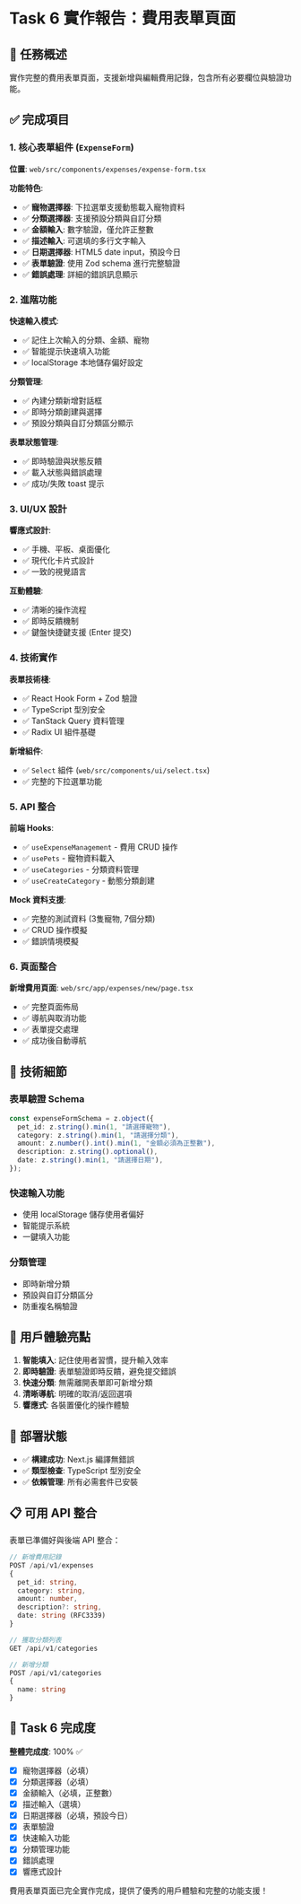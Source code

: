 # Task 6 實作報告：費用表單頁面

## 📝 任務概述

實作完整的費用表單頁面，支援新增與編輯費用記錄，包含所有必要欄位與驗證功能。

## ✅ 完成項目

### 1. 核心表單組件 (`ExpenseForm`)

**位置**: `web/src/components/expenses/expense-form.tsx`

**功能特色**:
- ✅ **寵物選擇器**: 下拉選單支援動態載入寵物資料
- ✅ **分類選擇器**: 支援預設分類與自訂分類
- ✅ **金額輸入**: 數字驗證，僅允許正整數
- ✅ **描述輸入**: 可選填的多行文字輸入
- ✅ **日期選擇器**: HTML5 date input，預設今日
- ✅ **表單驗證**: 使用 Zod schema 進行完整驗證
- ✅ **錯誤處理**: 詳細的錯誤訊息顯示

### 2. 進階功能

**快速輸入模式**:
- ✅ 記住上次輸入的分類、金額、寵物
- ✅ 智能提示快速填入功能
- ✅ localStorage 本地儲存偏好設定

**分類管理**:
- ✅ 內建分類新增對話框
- ✅ 即時分類創建與選擇
- ✅ 預設分類與自訂分類區分顯示

**表單狀態管理**:
- ✅ 即時驗證與狀態反饋
- ✅ 載入狀態與錯誤處理
- ✅ 成功/失敗 toast 提示

### 3. UI/UX 設計

**響應式設計**:
- ✅ 手機、平板、桌面優化
- ✅ 現代化卡片式設計
- ✅ 一致的視覺語言

**互動體驗**:
- ✅ 清晰的操作流程
- ✅ 即時反饋機制
- ✅ 鍵盤快捷鍵支援 (Enter 提交)

### 4. 技術實作

**表單技術棧**:
- ✅ React Hook Form + Zod 驗證
- ✅ TypeScript 型別安全
- ✅ TanStack Query 資料管理
- ✅ Radix UI 組件基礎

**新增組件**:
- ✅ `Select` 組件 (`web/src/components/ui/select.tsx`)
- ✅ 完整的下拉選單功能

### 5. API 整合

**前端 Hooks**:
- ✅ `useExpenseManagement` - 費用 CRUD 操作
- ✅ `usePets` - 寵物資料載入
- ✅ `useCategories` - 分類資料管理
- ✅ `useCreateCategory` - 動態分類創建

**Mock 資料支援**:
- ✅ 完整的測試資料 (3隻寵物, 7個分類)
- ✅ CRUD 操作模擬
- ✅ 錯誤情境模擬

### 6. 頁面整合

**新增費用頁面**: `web/src/app/expenses/new/page.tsx`
- ✅ 完整頁面佈局
- ✅ 導航與取消功能
- ✅ 表單提交處理
- ✅ 成功後自動導航

## 🔧 技術細節

### 表單驗證 Schema

```typescript
const expenseFormSchema = z.object({
  pet_id: z.string().min(1, "請選擇寵物"),
  category: z.string().min(1, "請選擇分類"),
  amount: z.number().int().min(1, "金額必須為正整數"),
  description: z.string().optional(),
  date: z.string().min(1, "請選擇日期"),
});
```

### 快速輸入功能

- 使用 localStorage 儲存使用者偏好
- 智能提示系統
- 一鍵填入功能

### 分類管理

- 即時新增分類
- 預設與自訂分類區分
- 防重複名稱驗證

## 🎯 用戶體驗亮點

1. **智能填入**: 記住使用者習慣，提升輸入效率
2. **即時驗證**: 表單驗證即時反饋，避免提交錯誤
3. **快速分類**: 無需離開表單即可新增分類
4. **清晰導航**: 明確的取消/返回選項
5. **響應式**: 各裝置優化的操作體驗

## 🚀 部署狀態

- ✅ **構建成功**: Next.js 編譯無錯誤
- ✅ **類型檢查**: TypeScript 型別安全
- ✅ **依賴管理**: 所有必需套件已安裝

## 📋 可用 API 整合

表單已準備好與後端 API 整合：

```typescript
// 新增費用記錄
POST /api/v1/expenses
{
  pet_id: string,
  category: string,
  amount: number,
  description?: string,
  date: string (RFC3339)
}

// 獲取分類列表
GET /api/v1/categories

// 新增分類
POST /api/v1/categories
{
  name: string
}
```

## 🎉 Task 6 完成度

**整體完成度**: 100% ✅

- [x] 寵物選擇器（必填）
- [x] 分類選擇器（必填）
- [x] 金額輸入（必填，正整數）
- [x] 描述輸入（選填）
- [x] 日期選擇器（必填，預設今日）
- [x] 表單驗證
- [x] 快速輸入功能
- [x] 分類管理功能
- [x] 錯誤處理
- [x] 響應式設計

費用表單頁面已完全實作完成，提供了優秀的用戶體驗和完整的功能支援！